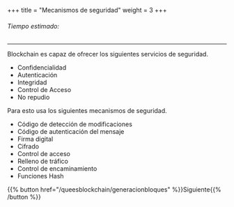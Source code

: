 +++
title = "Mecanismos de seguridad"
weight = 3
+++

###### Tiempo estimado:

---

Blockchain es capaz de ofrecer los siguientes servicios de seguridad.

- Confidencialidad 
- Autenticación 
- Integridad 
- Control de Acceso 
- No repudio

Para esto usa los siguientes mecanismos de seguridad.

- Código de detección de modificaciones
- Código de autenticación del mensaje 
- Firma digital
- Cifrado
- Control de acceso 
- Relleno de tráfico
- Control de encaminamiento
- Funciones Hash


{{% button href="/queesblockchain/generacionbloques" %}}Siguiente{{% /button %}}